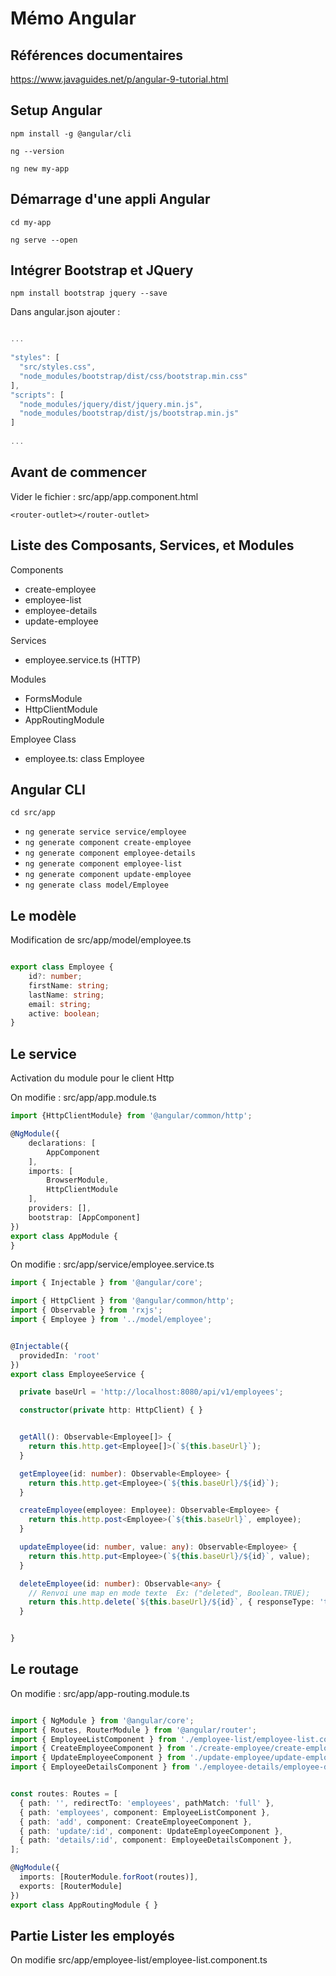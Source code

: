 # Mémo Angular

## Références documentaires

https://www.javaguides.net/p/angular-9-tutorial.html

## Setup Angular

`npm install -g @angular/cli`

`ng --version`

`ng new my-app`

## Démarrage d'une appli Angular

`cd my-app`

`ng serve --open`

## Intégrer Bootstrap et JQuery

`npm install bootstrap jquery --save`

Dans angular.json ajouter :

```javascript

...
 
"styles": [
  "src/styles.css",
  "node_modules/bootstrap/dist/css/bootstrap.min.css"
],
"scripts": [
  "node_modules/jquery/dist/jquery.min.js",
  "node_modules/bootstrap/dist/js/bootstrap.min.js"
]
 
...

```

## Avant de commencer

Vider le fichier : src/app/app.component.html

```
<router-outlet></router-outlet>
```

## Liste des Composants, Services, et Modules

Components
* create-employee
* employee-list
* employee-details
* update-employee

Services
* employee.service.ts (HTTP)

Modules
* FormsModule
* HttpClientModule
* AppRoutingModule

Employee Class
* employee.ts: class Employee

## Angular CLI

`cd src/app`

- `ng generate service service/employee`
- `ng generate component create-employee`
- `ng generate component employee-details`
- `ng generate component employee-list`
- `ng generate component update-employee`
- `ng generate class model/Employee`

## Le modèle

Modification de src/app/model/employee.ts

```typescript

export class Employee {
    id?: number;
    firstName: string;
    lastName: string;
    email: string;
    active: boolean;
}

```

## Le service

Activation du module pour le client Http

On modifie : src/app/app.module.ts

```typescript
import {HttpClientModule} from '@angular/common/http';

@NgModule({
    declarations: [
        AppComponent
    ],
    imports: [
        BrowserModule,
        HttpClientModule
    ],
    providers: [],
    bootstrap: [AppComponent]
})
export class AppModule {
}
```

On modifie : src/app/service/employee.service.ts

```typescript
import { Injectable } from '@angular/core';

import { HttpClient } from '@angular/common/http';
import { Observable } from 'rxjs';
import { Employee } from '../model/employee';


@Injectable({
  providedIn: 'root'
})
export class EmployeeService {

  private baseUrl = 'http://localhost:8080/api/v1/employees';

  constructor(private http: HttpClient) { }


  getAll(): Observable<Employee[]> {
    return this.http.get<Employee[]>(`${this.baseUrl}`);
  }

  getEmployee(id: number): Observable<Employee> {
    return this.http.get<Employee>(`${this.baseUrl}/${id}`);
  }

  createEmployee(employee: Employee): Observable<Employee> {
    return this.http.post<Employee>(`${this.baseUrl}`, employee);
  }

  updateEmployee(id: number, value: any): Observable<Employee> {
    return this.http.put<Employee>(`${this.baseUrl}/${id}`, value);
  }

  deleteEmployee(id: number): Observable<any> {
    // Renvoi une map en mode texte  Ex: ("deleted", Boolean.TRUE);
    return this.http.delete(`${this.baseUrl}/${id}`, { responseType: 'text' });
  }


}
```

## Le routage

On modifie : src/app/app-routing.module.ts

```typescript

import { NgModule } from '@angular/core';
import { Routes, RouterModule } from '@angular/router';
import { EmployeeListComponent } from './employee-list/employee-list.component';
import { CreateEmployeeComponent } from './create-employee/create-employee.component';
import { UpdateEmployeeComponent } from './update-employee/update-employee.component';
import { EmployeeDetailsComponent } from './employee-details/employee-details.component';


const routes: Routes = [
  { path: '', redirectTo: 'employees', pathMatch: 'full' },
  { path: 'employees', component: EmployeeListComponent },
  { path: 'add', component: CreateEmployeeComponent },
  { path: 'update/:id', component: UpdateEmployeeComponent },
  { path: 'details/:id', component: EmployeeDetailsComponent },
];

@NgModule({
  imports: [RouterModule.forRoot(routes)],
  exports: [RouterModule]
})
export class AppRoutingModule { }

```

## Partie Lister les employés

On modifie src/app/employee-list/employee-list.component.ts
